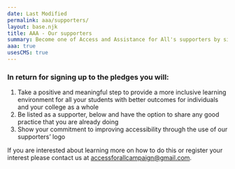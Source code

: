```yaml
---
date: Last Modified
permalink: aaa/supporters/
layout: base.njk
title: AAA - Our supporters
summary: Become one of Access and Assistance for All's supporters by signing up to our pledges to incorporate inclusive learning for all your learners, enabling everybody to reach their potential
aaa: true
usesCMS: true
---
```


### In return for signing up to the pledges you will:

1. Take a positive and meaningful step to provide a more inclusive learning environment for all your students with better outcomes for individuals and your college as a whole
2. Be listed as a supporter, below and have the option to share any good practice that you are already doing
3. Show your commitment to improving accessibility through the use of our supporters’ logo

If you are interested about learning more on how to do this or register your interest please contact us at [accessforallcampaign@gmail.com](mailto:accessforallcampaign@gmail.com).